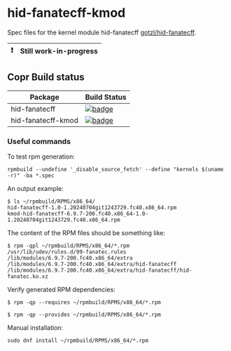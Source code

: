 # hid-fanatecff-kmod
Spec files for the kernel module hid-fanatecff [gotzl/hid-fanatecff](https://github.com/gotzl/hid-fanatecff). 

| :exclamation: | Still work-in-progress  |
|---------------|:------------------------|


## Copr Build status

Package | Build Status
------- | ------------
hid-fanatecff | [![badge](https://copr.fedorainfracloud.org/coprs/sigonze/hid-fanatecff-kmod/package/hid-fanatecff/status_image/last_build.png)](https://copr.fedorainfracloud.org/coprs/sigonze/hid-fanatecff-kmod/package/hid-fanatecff/)
hid-fanatecff-kmod | [![badge](https://copr.fedorainfracloud.org/coprs/sigonze/hid-fanatecff-kmod/package/hid-fanatecff-kmod/status_image/last_build.png)](https://copr.fedorainfracloud.org/coprs/sigonze/hid-fanatecff-kmod/package/hid-fanatecff-kmod/)


### Useful commands

To test rpm generation:
```
rpmbuild --undefine '_disable_source_fetch' --define "kernels $(uname -r)" -ba *.spec
```

An output example:
```
$ ls ~/rpmbuild/RPMS/x86_64/
hid-fanatecff-1.0-1.20240704git1243729.fc40.x86_64.rpm
kmod-hid-fanatecff-6.9.7-200.fc40.x86_64-1.0-1.20240704git1243729.fc40.x86_64.rpm
```

The content of the RPM files should be something like:
```
$ rpm -qpl ~/rpmbuild/RPMS/x86_64/*.rpm
/usr/lib/udev/rules.d/99-fanatec.rules
/lib/modules/6.9.7-200.fc40.x86_64/extra
/lib/modules/6.9.7-200.fc40.x86_64/extra/hid-fanatecff
/lib/modules/6.9.7-200.fc40.x86_64/extra/hid-fanatecff/hid-fanatec.ko.xz
```

Verify generated RPM dependencies:
```
$ rpm -qp --requires ~/rpmbuild/RPMS/x86_64/*.rpm

$ rpm -qp --provides ~/rpmbuild/RPMS/x86_64/*.rpm
```

Manual installation:
```
sudo dnf install ~/rpmbuild/RPMS/x86_64/*.rpm
```
